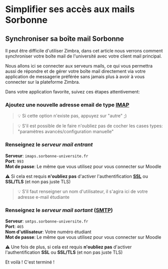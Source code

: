 # Simplifier ses accès aux mails Sorbonne

## Synchroniser sa boîte mail Sorbonne

Il peut être difficile d'utiliser Zimbra, dans cet article nous verrons comment synchroniser votre boîte mail de l'université avec votre client mail principal.  

Nous allons ici se connecter aux serveurs mails, ce qui vous permettra aussi de répondre et de gérer votre boîte mail directement via votre application de messagerie préférée sans jamais plus à avoir à vous connecter sur la plateforme Zimbra.

Dans votre application favorite, suivez ces étapes attentivement:

### Ajoutez une nouvelle adresse email de type [**IMAP**](https://fr.wikipedia.org/wiki/Internet_Message_Access_Protocol)

>💡 Si cette option n'existe pas, appuyez sur "autre" ;)

>💡 S'il est possible de le faire n'oubliez pas de cocher les cases types: "paramètres avancés/configuration manuelle"

### Renseignez le **_serveur mail entrant_**

**Serveur**: `imaps.sorbonne-universite.fr`  
**Port**: `993`  
**Mot de passe**: Le même que vous utilisez pour vous connecter sur Moodle

⚠️ Si cela est requis **n'oubliez pas** d'activer l'authentification [**SSL**](https://www.websecurity.digicert.com/security-topics/what-is-ssl-tls-https) ou **SSL/TLS** (et non pas juste TLS)

>💡 S'il faut renseigner un nom d'utilisateur, il s'agira ici de votre adresse e-mail étudiante

### Renseignez le **_serveur mail sortant_** ([SMTP](https://en.wikipedia.org/wiki/Simple_Mail_Transfer_Protocol))

**Serveur**: `smtps.sorbonne-universite.fr`  
**Port**: `465`  
**Nom d'utilisateur**: Votre numéro étudiant  
**Mot de passe**: Le même que vous utilisez pour vous connecter sur Moodle  

⚠️ Une fois de plus, si cela est requis **n'oubliez pas** d'activer l'authentification **SSL** ou **SSL/TLS** (et non pas juste TLS)  

Et voilà ! C'est terminé !
